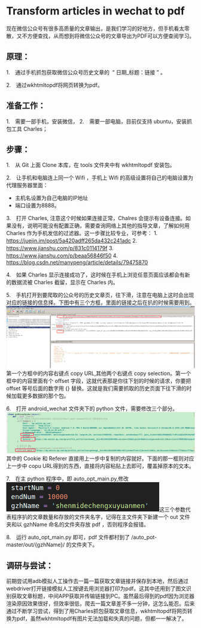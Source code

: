 # Transform articles in wechat to pdf

现在微信公众号有很多高质量的文章输出，是我们学习的好地方，但手机看太零散，又不方便查找，从而想到将微信公众号的文章导出为PDF可以方便查阅学习。

## 原理：

1.　通过手机抓包获取微信公众号历史文章的  “ 日期_标题：链接 ” 。

2.　通过wkhtmltopdf将网页转换为pdf。

## 准备工作：

1.　需要一部手机，安装微信，
2.　需要一部电脑，目前仅支持 ubuntu，安装抓包工具 Charles；

##  步骤：

1.　从 Git 上面 Clone 本库，在 tools 文件夹中有 wkhtmltopdf 安装包。

2.　让手机和电脑连上同一个 Wifi ，手机上 Wifi 的高级设置将自己的电脑设置为代理服务器里面：
   - 主机名设置为自己电脑的IP地址
   - 端口设置为8888。
   
3.　打开 Charles, 注意这个时候如果连接正常，Chalres 会提示有设备连接。如果没有，说明可能没有配置正确，需要查询网络上其他的指导文章，了解如何用 Charles 作为手机发信的过滤器。这一步骤比较专业，可参考：
   1.　https://juejin.im/post/5a420adff265da432c241adc
   2.　https://www.jianshu.com/p/831c0114179f
   3.　https://www.jianshu.com/p/beaa56846f50
   4.　https://blog.csdn.net/manypeng/article/details/79475870
   
4.　如果 Charles 显示连接成功了，这时候在手机上浏览任意页面应该都会有新的数据流被 Charles 截留，显示在 Charles 内。

5.　手机打开到要爬取的公众号的历史文章页，往下滑，注意在电脑上这时会出现对应的链接的信息择。下图中有三个方框，里面的链接之后在扒的时候需要用到。![CharlesScreenshot](assets/CharlesScreenshot-1554280516869.jpg)第一个方框中的内容右键点 copy URL,其他两个右键点 copy selection。第一个框中的内容里面有个 offset 字段，这就代表那是你往下划的时候的请求，你要把 offset 等号后面的数字用 {} 替换。这就是我们需要抓取的历史页面下往下滑的时候加载更多数据的那个包。

6.　打开 android_wechat 文件夹下的 python 文件，需要修改三个部分。![placestobeedited](assets/placestobeedited-1554281403895.jpg)其中的 Cookie 和 Referer 直接用上一步中复制的内容就好。下面的那一框则对应上一步中 copu URL得到的东西，直接将内容粘贴上去即可，覆盖掉原本的文本。

7.　在主 python 程序中，即 auto_opt_main.py,修改![1554281773138](assets/1554281773138.png)这三个参数代表程序扒的文章数量和存放的文件夹名字，记得在主文件夹下新建一个 out 文件夹和以 gzhName 命名的文件夹存放 pdf ，否则程序会报错。

8.　运行 auto_opt_main.py 即可，pdf 文件都村到了 /auto_pot-master/out/{gzhName}/ 的文件夹下。





## 调研与尝试：

前期尝试用adb模拟人工操作去一篇一篇获取文章链接并保存到本地，然后通过webdriver打开链接模拟人工按键去用浏览器打印为pdf。这其中还用到了图文识别获取文章标题，中间APP获取并传输链接到PC。虽然最后得到的pdf因为浏览器渲染原因效果很好，但效率很低，爬去一篇文章差不多一分钟，这怎么能忍。后来通过不断学习尝试，得到了用Charles抓包获取文章信息，wkhtmltopdf将网页转换为pdf，虽然wkhtmltopdf有图片无法加载和失真的问题，但都一一解决了。
